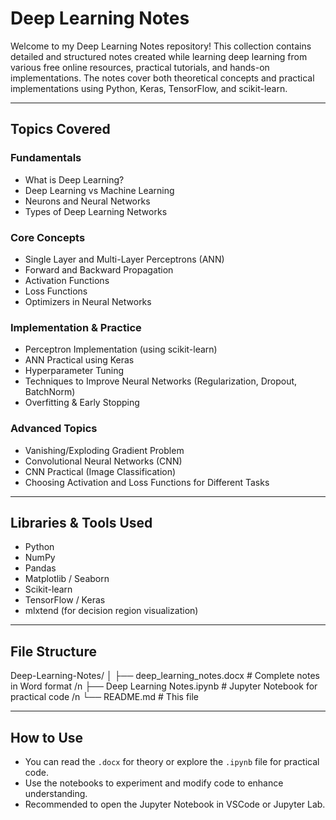 # Deep Learning Notes

Welcome to my Deep Learning Notes repository! This collection contains detailed and structured notes created while learning deep learning from various free online resources, practical tutorials, and hands-on implementations. The notes cover both theoretical concepts and practical implementations using Python, Keras, TensorFlow, and scikit-learn.

---
## Topics Covered

### Fundamentals
- What is Deep Learning?
- Deep Learning vs Machine Learning
- Neurons and Neural Networks
- Types of Deep Learning Networks

### Core Concepts
- Single Layer and Multi-Layer Perceptrons (ANN)
- Forward and Backward Propagation
- Activation Functions
- Loss Functions
- Optimizers in Neural Networks

### Implementation & Practice
- Perceptron Implementation (using scikit-learn)
- ANN Practical using Keras
- Hyperparameter Tuning
- Techniques to Improve Neural Networks (Regularization, Dropout, BatchNorm)
- Overfitting & Early Stopping

### Advanced Topics
- Vanishing/Exploding Gradient Problem
- Convolutional Neural Networks (CNN)
- CNN Practical (Image Classification)
- Choosing Activation and Loss Functions for Different Tasks

---

## Libraries & Tools Used

- Python
- NumPy
- Pandas
- Matplotlib / Seaborn
- Scikit-learn
- TensorFlow / Keras
- mlxtend (for decision region visualization)

---

## File Structure

Deep-Learning-Notes/
│
├── deep_learning_notes.docx # Complete notes in Word format /n
├── Deep Learning Notes.ipynb # Jupyter Notebook for practical code /n
└── README.md # This file

---

## How to Use

- You can read the `.docx` for theory or explore the `.ipynb` file for practical code.
- Use the notebooks to experiment and modify code to enhance understanding.
- Recommended to open the Jupyter Notebook in VSCode or Jupyter Lab.
